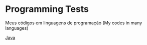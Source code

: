 # Programming Tests
Meus códigos em linguagens de programação
(My codes in many languages)

[Java](https://github.com/luizfnunes/programming-tests/tree/master/javalang)
